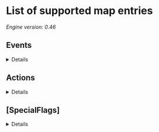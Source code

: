 # List of supported map entries

*Engine version: 0.46*

## Events

<details>

| # | Description | Supported | Notes |
| --- | --- | --- | --- |
| 0 | NoEvent | <span style="color: green">:heavy_check_mark:</span> | |
| 1 | EnteredBy | <span style="color: green">:heavy_check_mark:</span> | |
| 2 | SpiedBy | <span style="color: green">:heavy_check_mark:</span> | |
| 3 | ThievedBy | | |
| 4 | DiscoveredByPlayer | | |
| 5 | HouseDiscovered | | |
| 6 | AttackedByAny | <span style="color: green">:heavy_check_mark:</span> | |
| 7 | DestroyedByAny | <span style="color: green">:heavy_check_mark:</span> | |
| 8 | AnyEvent | <span style="color: green">:heavy_check_mark:</span> | |
| 9 | DestroyedAllUnits | <span style="color: green">:heavy_check_mark:</span> | |
| 10 | DestroyedAllBuildings | <span style="color: green">:heavy_check_mark:</span> | |
| 11 | DestroyedAll | <span style="color: green">:heavy_check_mark:</span> | |
| 12 | CreditsExceed | <span style="color: green">:heavy_check_mark:</span> | |
| 13 | ElapsedTime | <span style="color: green">:heavy_check_mark:</span> | |
| 14 | MissionTimerExpired | <span style="color: green">:heavy_check_mark:</span> | |
| 15 | DestroyedBuildings | <span style="color: green">:heavy_check_mark:</span> | |
| 16 | DestroyedUnits | <span style="color: green">:heavy_check_mark:</span> | |
| 17 | NoFactoriesLeft | <span style="color: green">:heavy_check_mark:</span> | |
| 18 | CiviliansEvacuated | | |
| 19 | BuildBuilding | <span style="color: green">:heavy_check_mark:</span> | |
| 20 | BuildUnit | <span style="color: green">:heavy_check_mark:</span> | |
| 21 | BuildInfantry | <span style="color: green">:heavy_check_mark:</span> | |
| 22 | BuildAircraft | <span style="color: green">:heavy_check_mark:</span> | |
| 23 | TeamLeavesMap | | |
| 24 | ZoneEnteredBy | | |
| 25 | CrossesHorizontalLine | | |
| 26 | CrossesVerticalLine | | |
| 27 | GlobalIsSet | <span style="color: green">:heavy_check_mark:</span> | |
| 28 | GlobalIsCleared | <span style="color: green">:heavy_check_mark:</span> | |
| 29 | DestroyedOrCaptured | <span style="color: green">:heavy_check_mark:</span> | |
| 30 | LowPower | <span style="color: green">:heavy_check_mark:</span> | |
| 31 | DestroyedBridge | <span style="color: green">:heavy_check_mark:</span> | |
| 32 | BuildingExists | <span style="color: green">:heavy_check_mark:</span> | |
| 33 | SelectedByPlayer | | |
| 34 | ComesNearWaypoint | <span style="color: green">:heavy_check_mark:</span> | |
| 35 | EnemyInSpotlight | | |
| 36 | LocalIsSet | <span style="color: green">:heavy_check_mark:</span> | |
| 37 | LocalIsCleared | <span style="color: green">:heavy_check_mark:</span> | |
| 38 | FirstDamagedCombat | <span style="color: green">:heavy_check_mark:</span> | |
| 39 | HalfHealthCombat | <span style="color: green">:heavy_check_mark:</span> | |
| 40 | QuarterHealthCombat | <span style="color: green">:heavy_check_mark:</span> | |
| 41 | FirstDamagedAny | <span style="color: green">:heavy_check_mark:</span> | |
| 42 | HalfHealthAny | <span style="color: green">:heavy_check_mark:</span> | |
| 43 | QuarterHealthAny | <span style="color: green">:heavy_check_mark:</span> | |
| 44 | AttackedByHouse | <span style="color: green">:heavy_check_mark:</span> | |
| 45 | AmbientLightBelow | <span style="color: green">:heavy_check_mark:</span> | |
| 46 | AmbientLightAbove | <span style="color: green">:heavy_check_mark:</span> | |
| 47 | ElapsedScenarioTime | <span style="color: green">:heavy_check_mark:</span> | |
| 48 | DestroyedOrCapturedOrInfiltrated | <span style="color: green">:heavy_check_mark:</span> | |
| 49 | PickupCrate | <span style="color: green">:heavy_check_mark:</span> | |
| 50 | PickupCrateAny | <span style="color: green">:heavy_check_mark:</span> | |
| 51 | RandomDelay | <span style="color: green">:heavy_check_mark:</span> | |
| 52 | CreditsBelow | <span style="color: green">:heavy_check_mark:</span> | |
| 53 | SpyEnteringAsHouse | <span style="color: green">:heavy_check_mark:</span> | |
| 54 | SpyEnteringAsInfantry | <span style="color: green">:heavy_check_mark:</span> | |
| 55 | DestroyedAllUnitsNaval | <span style="color: green">:heavy_check_mark:</span> | |
| 56 | DestroyedAllUnitsLand | <span style="color: green">:heavy_check_mark:</span> | |
| 57 | BuildingNotExists | <span style="color: green">:heavy_check_mark:</span> | |

</details>

## Actions

<details>

| # | Description | Supported | Notes |
| --- | --- | --- | --- |
| 0 | NoAction | <span style="color: green">:heavy_check_mark:</span> | |
| 1 | Win | | |
| 2 | Lose | | |
| 3 | ProductionBegins | | |
| 4 | CreateTeam | | |
| 5 | DestroyTeam | | |
| 6 | AllToHunt | | |
| 7 | Reinforcement | | |
| 8 | DropZoneFlare | | |
| 9 | FireSale | <span style="color: green">:heavy_check_mark:</span> | |
| 10 | PlayMovie | | |
| 11 | TextTrigger | <span style="color: green">:heavy_check_mark:</span> | |
| 12 | DestroyTrigger | <span style="color: green">:heavy_check_mark:</span> | |
| 13 | AutocreateBegins | | |
| 14 | ChangeHouse | <span style="color: green">:heavy_check_mark:</span> | |
| 15 | AllowWin | | |
| 16 | RevealMap | <span style="color: green">:heavy_check_mark:</span> | |
| 17 | RevealAroundWaypoint | <span style="color: green">:heavy_check_mark:</span> | |
| 18 | RevealWaypointZone | | |
| 19 | PlaySoundFx | <span style="color: green">:heavy_check_mark:</span> | |
| 20 | PlayMusicTheme | | |
| 21 | PlaySpeech | <span style="color: green">:heavy_check_mark:</span> | |
| 22 | ForceTrigger | <span style="color: green">:heavy_check_mark:</span> | |
| 23 | TimerStart | <span style="color: green">:heavy_check_mark:</span> | |
| 24 | TimerStop | <span style="color: green">:heavy_check_mark:</span> | |
| 25 | TimerExtend | <span style="color: green">:heavy_check_mark:</span> | |
| 26 | TimerShorten | <span style="color: green">:heavy_check_mark:</span> | |
| 27 | TimerSet | <span style="color: green">:heavy_check_mark:</span> | |
| 28 | GlobalSet | <span style="color: green">:heavy_check_mark:</span> | |
| 29 | GlobalClear | <span style="color: green">:heavy_check_mark:</span> | |
| 30 | AutoBaseBuilding | | |
| 31 | GrowShroud | | |
| 32 | DestroyObject | <span style="color: green">:heavy_check_mark:</span> | |
| 33 | AddOneTimeSuperWeapon | <span style="color: green">:heavy_check_mark:</span> | |
| 34 | AddRepeatingSuperWeapon | <span style="color: green">:heavy_check_mark:</span> | |
| 35 | PreferredTarget | | |
| 36 | AllChangeHouse | <span style="color: green">:heavy_check_mark:</span> | |
| 37 | MakeAlly | | |
| 38 | MakeEnemy | | |
| 39 | ChangeZoomLevel | | |
| 40 | ResizePlayerView | <span style="color: green">:heavy_check_mark:</span> | |
| 41 | PlayAnimAt | <span style="color: green">:heavy_check_mark:</span> | |
| 42 | DetonateWarhead | <span style="color: green">:heavy_check_mark:</span> | |
| 43 | PlayVoxelAnimAt | | |
| 44 | IonStormStart | | |
| 45 | IonStormStop | | |
| 46 | LockInput | | |
| 47 | UnlockInput | | |
| 48 | CenterCameraAt | | |
| 49 | ZoomIn | | |
| 50 | ZoomOut | | |
| 51 | ReshroudMap | <span style="color: green">:heavy_check_mark:</span> | |
| 52 | ChangeLightBehavior | | |
| 53 | EnableTrigger | <span style="color: green">:heavy_check_mark:</span> | |
| 54 | DisableTrigger | <span style="color: green">:heavy_check_mark:</span> | |
| 55 | CreateRadarEvent | <span style="color: green">:heavy_check_mark:</span> | |
| 56 | LocalSet | <span style="color: green">:heavy_check_mark:</span> | |
| 57 | LocalClear | <span style="color: green">:heavy_check_mark:</span> | |
| 58 | MeteorShower | | |
| 59 | ReduceTiberium | | |
| 60 | SellBuilding | <span style="color: green">:heavy_check_mark:</span> | |
| 61 | TurnOffBuilding | <span style="color: green">:heavy_check_mark:</span> | |
| 62 | TurnOnBuilding | <span style="color: green">:heavy_check_mark:</span> | |
| 63 | ApplyOneHundredDamage | <span style="color: green">:heavy_check_mark:</span> | |
| 64 | SmallLightFlash | | |
| 65 | MediumLightFlash | | |
| 66 | LargeLightFlash | | |
| 67 | AnnounceWin | | |
| 68 | AnnounceLose | | |
| 69 | ForceEnd | | |
| 70 | DestroyTag | <span style="color: green">:heavy_check_mark:</span> | |
| 71 | SetAmbientStep | <span style="color: green">:heavy_check_mark:</span> | |
| 72 | SetAmbientRate | <span style="color: green">:heavy_check_mark:</span> | |
| 73 | SetAmbientLight | <span style="color: green">:heavy_check_mark:</span> | |
| 74 | AITriggersBegin | | |
| 75 | AITriggersStop | | |
| 76 | RatioAITeams | | |
| 77 | RatioAITeamAircraft | | |
| 78 | RatioAITeamInfantry | | |
| 79 | RatioAITeamUnit | | |
| 80 | ReinforcementAt | | |
| 81 | WakeupSelf | | |
| 82 | WakeupAllSleepers | | |
| 83 | WakeupAllHarmless | | |
| 84 | WakeupGroup | | |
| 85 | VeinGrowth | | |
| 86 | TiberiumGrowth | | |
| 87 | IceGrowth | | |
| 88 | ParticleAnimAt | | |
| 89 | RemoveParticleAnimAt | | |
| 90 | LightningStrikeAt | | |
| 91 | GoBerserk | | |
| 92 | ActivateFirestorm | | |
| 93 | DeactivateFirestorm | | |
| 94 | IonCannonStrike | | |
| 95 | NukeStrike | <span style="color: green">:heavy_check_mark:</span> | |
| 96 | ChemMissileStrike | | |
| 97 | ToggleTrainCargo | | |
| 98 | PlaySoundFxRandom | | |
| 99 | PlaySoundFxAt | <span style="color: green">:heavy_check_mark:</span> | |
| 100 | PlayIngameMovie | | |
| 101 | UnrevealAroundWaypoint | <span style="color: green">:heavy_check_mark:</span> | |
| 102 | LightningStrike | <span style="color: green">:heavy_check_mark:</span> | |
| 103 | TimerText | <span style="color: green">:heavy_check_mark:</span> | |
| 104 | FlashTeam | | |
| 105 | TalkBubble | | |
| 106 | SetTechLevel | | |
| 107 | ReinforcementChrono | | |
| 108 | CreateCrate | <span style="color: green">:heavy_check_mark:</span> | |
| 109 | IronCurtainAt | <span style="color: green">:heavy_check_mark:</span> | |
| 110 | PauseGame | | |
| 111 | EvictOccupiers | <span style="color: green">:heavy_check_mark:</span> | |
| 112 | CenterJumpCameraAt | | |
| 113 | Cheer | <span style="color: green">:heavy_check_mark:</span> | |
| 114 | SetTabTo | | |
| 115 | FlashCameo | | |
| 116 | StopSoundsAt | <span style="color: green">:heavy_check_mark:</span> | |
| 117 | PlayIngameMoviePause | <span style="color: green">:heavy_check_mark:</span> | |

</details>


## [SpecialFlags]

<details>

| Key | Supported | Notes |
| --- | --- | --- |
| DestroyableBridges | | |
| FixedAlliance | | |
| FogOfWar | | |
| HarvesterImmune | | |
| InitialVeteran | <span style="color: green">:heavy_check_mark:</span> | |
| MCVDeploy | | |
| TiberiumGrows | | |
| TiberiumSpreads | | |

</details>
